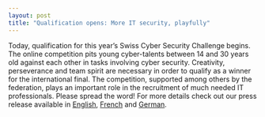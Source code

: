 ```yaml
---
layout: post
title: "Qualification opens: More IT security, playfully"
---
```


<!-- preview_img -->

Today, qualification for this year’s Swiss Cyber Security Challenge begins. The online competition pits
young cyber-talents between 14 and 30 years old against each other in tasks involving cyber security.
Creativity, perseverance and team spirit are necessary in order to qualify as a winner for the international
final. The competition, supported among others by the federation, plays an important role in the
recruitment of much needed IT professionals. Please spread the word!
For more details check out our press release available in <a href="/res/press/Press-Release-Challenge-Start_EN.pdf">English</a>, <a href="/res/press/Press-Release-Challenge-Start_FR.pdf">French</a> and <a href="/res/press/Press-Release-Challenge-Start_DE.pdf">German</a>. 


